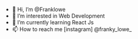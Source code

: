 - 👋 Hi, I’m @Franklowe
- 👀 I’m interested in Web Development
- 🌱 I’m currently learning React Js
- 📫 How to reach me [instagram] @franky_lowe_

<!---
Frankalowe/Frankalowe is a ✨ special ✨ repository because its `README.md` (this file) appears on your GitHub profile.
You can click the Preview link to take a look at your changes.
--->
